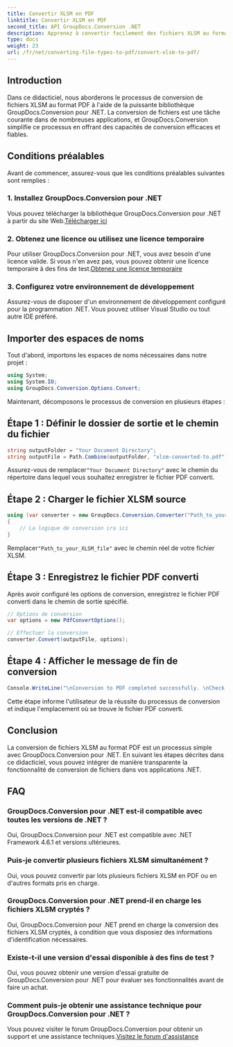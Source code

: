 ```yaml
---
title: Convertir XLSM en PDF
linktitle: Convertir XLSM en PDF
second_title: API GroupDocs.Conversion .NET
description: Apprenez à convertir facilement des fichiers XLSM au format PDF à l'aide de GroupDocs.Conversion pour .NET. Guide étape par étape inclus.
type: docs
weight: 23
url: /fr/net/converting-file-types-to-pdf/convert-xlsm-to-pdf/
---
```

## Introduction
Dans ce didacticiel, nous aborderons le processus de conversion de fichiers XLSM au format PDF à l'aide de la puissante bibliothèque GroupDocs.Conversion pour .NET. La conversion de fichiers est une tâche courante dans de nombreuses applications, et GroupDocs.Conversion simplifie ce processus en offrant des capacités de conversion efficaces et fiables.
## Conditions préalables
Avant de commencer, assurez-vous que les conditions préalables suivantes sont remplies :
### 1. Installez GroupDocs.Conversion pour .NET
Vous pouvez télécharger la bibliothèque GroupDocs.Conversion pour .NET à partir du site Web.[Télécharger ici](https://releases.groupdocs.com/conversion/net/)
### 2. Obtenez une licence ou utilisez une licence temporaire
 Pour utiliser GroupDocs.Conversion pour .NET, vous avez besoin d'une licence valide. Si vous n'en avez pas, vous pouvez obtenir une licence temporaire à des fins de test.[Obtenez une licence temporaire](https://purchase.groupdocs.com/temporary-license/)
### 3. Configurez votre environnement de développement
Assurez-vous de disposer d'un environnement de développement configuré pour la programmation .NET. Vous pouvez utiliser Visual Studio ou tout autre IDE préféré.

## Importer des espaces de noms
Tout d'abord, importons les espaces de noms nécessaires dans notre projet :
```csharp
using System;
using System.IO;
using GroupDocs.Conversion.Options.Convert;
```

Maintenant, décomposons le processus de conversion en plusieurs étapes :
## Étape 1 : Définir le dossier de sortie et le chemin du fichier
```csharp
string outputFolder = "Your Document Directory";
string outputFile = Path.Combine(outputFolder, "xlsm-converted-to.pdf");
```
 Assurez-vous de remplacer`"Your Document Directory"` avec le chemin du répertoire dans lequel vous souhaitez enregistrer le fichier PDF converti.
## Étape 2 : Charger le fichier XLSM source
```csharp
using (var converter = new GroupDocs.Conversion.Converter("Path_to_your_XLSM_file"))
{
	// La logique de conversion ira ici
}
```
 Remplacer`"Path_to_your_XLSM_file"` avec le chemin réel de votre fichier XLSM.
## Étape 3 : Enregistrez le fichier PDF converti
Après avoir configuré les options de conversion, enregistrez le fichier PDF converti dans le chemin de sortie spécifié.
```csharp
// Options de conversion
var options = new PdfConvertOptions();

// Effectuer la conversion
converter.Convert(outputFile, options);
```
## Étape 4 : Afficher le message de fin de conversion
```csharp
Console.WriteLine("\nConversion to PDF completed successfully. \nCheck output in {0}", outputFolder);
```
Cette étape informe l'utilisateur de la réussite du processus de conversion et indique l'emplacement où se trouve le fichier PDF converti.

## Conclusion
La conversion de fichiers XLSM au format PDF est un processus simple avec GroupDocs.Conversion pour .NET. En suivant les étapes décrites dans ce didacticiel, vous pouvez intégrer de manière transparente la fonctionnalité de conversion de fichiers dans vos applications .NET.
## FAQ
### GroupDocs.Conversion pour .NET est-il compatible avec toutes les versions de .NET ?
Oui, GroupDocs.Conversion pour .NET est compatible avec .NET Framework 4.6.1 et versions ultérieures.
### Puis-je convertir plusieurs fichiers XLSM simultanément ?
Oui, vous pouvez convertir par lots plusieurs fichiers XLSM en PDF ou en d'autres formats pris en charge.
### GroupDocs.Conversion pour .NET prend-il en charge les fichiers XLSM cryptés ?
Oui, GroupDocs.Conversion pour .NET prend en charge la conversion des fichiers XLSM cryptés, à condition que vous disposiez des informations d'identification nécessaires.
### Existe-t-il une version d'essai disponible à des fins de test ?
Oui, vous pouvez obtenir une version d'essai gratuite de GroupDocs.Conversion pour .NET pour évaluer ses fonctionnalités avant de faire un achat.
### Comment puis-je obtenir une assistance technique pour GroupDocs.Conversion pour .NET ?
 Vous pouvez visiter le forum GroupDocs.Conversion pour obtenir un support et une assistance techniques.[Visitez le forum d'assistance](https://forum.groupdocs.com/c/conversion/11)